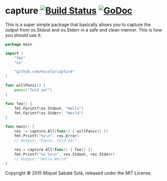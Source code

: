 # capture [![Build Status](https://travis-ci.org/mssola/capture.svg?branch=master)](https://travis-ci.org/mssola/capture) [![GoDoc](https://godoc.org/github.com/mssola/capture?status.png)](http://godoc.org/github.com/mssola/capture)

This is a super simple package that basically allows you to capture the output
from os.Stdout and os.Stderr in a safe and clean manner. This is how you should
use it:

```go
package main

import (
	"fmt"
	"os"

	"github.com/mssola/capture"
)

func willPanic() {
	panic("Told ya!")
}

func foo() {
	fmt.Fprintf(os.Stdout, "Hello")
	fmt.Fprintf(os.Stderr, "World")
}

func main() {
	res := capture.All(func() { willPanic() })
	fmt.Printf("%v\n", res.Error)
	// Output: "Panic: Told ya!"

	res = capture.All(func() { foo() })
	fmt.Printf("%s %s\n", res.Stdout, res.Stderr)
	// Output: "Hello World"
}
```

Copyright &copy; 2015 Miquel Sabaté Solà, released under the MIT License.
